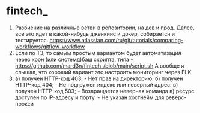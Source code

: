 # fintech_

1. Разбиение на различные ветви в репозитории, на дев и прод. Далее, все это идет в какой-нибудь дженкинс и докер, собирается и тестируется.
   https://www.atlassian.com/ru/git/tutorials/comparing-workflows/gitflow-workflow
2. Если по ТЗ, то самым простым вариантом будет автоматизация через крон (или системд)баш скрипта, типа - https://github.com/mard3n/fintech_/blob/main/script.sh
	 А вообще я слышал, что хороший вариант это настроить мониторинг через ELK
3.
	 а) получен HTTP-код 403; - Нет прав на директорию.
	 б) получен HTTP-код 404; - Не подгружен индекс или неверный адрес.
	 в) получен HTTP-код 503; - Возвращается неверная команда
	 в) ресурс доступен по IP-адресу и порту. - Не указан хостнейм для реверс-прокси
